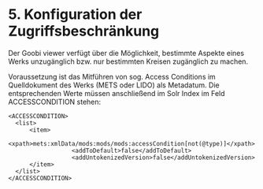 # 5. Konfiguration der Zugriffsbeschränkung

Der Goobi viewer verfügt über die Möglichkeit, bestimmte Aspekte eines Werks unzugänglich bzw. nur bestimmten Kreisen zugänglich zu machen.

Voraussetzung ist das Mitführen von sog. Access Conditions im Quelldokument des Werks \(METS oder LIDO\) als Metadatum. Die entsprechenden Werte müssen anschließend im Solr Index im Feld ACCESSCONDITION stehen:

```markup
<ACCESSCONDITION>
  <list>
      <item>
            <xpath>mets:xmlData/mods:mods/mods:accessCondition[not(@type)]</xpath>
                  <addToDefault>false</addToDefault>
                  <addUntokenizedVersion>false</addUntokenizedVersion>
      </item>
  </list>
</ACCESSCONDITION>
```



